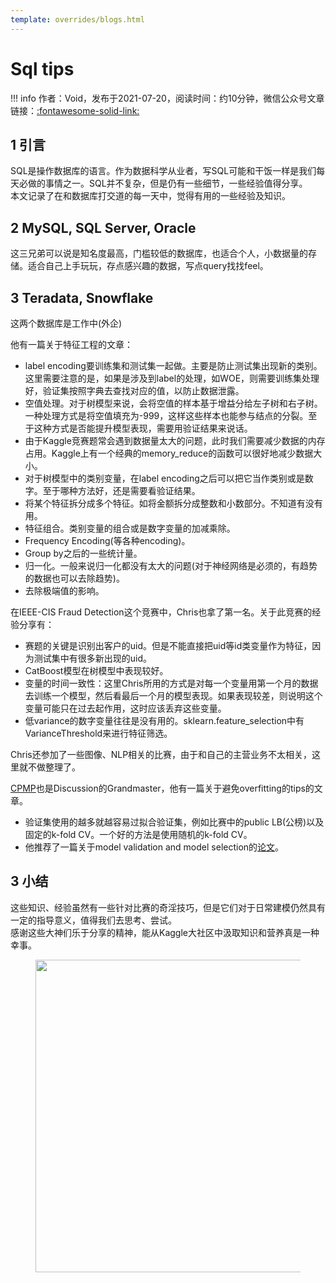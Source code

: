 ```yaml
---
template: overrides/blogs.html
---
```


# Sql tips

!!! info 
    作者：Void，发布于2021-07-20，阅读时间：约10分钟，微信公众号文章链接：[:fontawesome-solid-link:](https://mp.weixin.qq.com/s/LVw3rcDCOk0R3oZ_MEDAEQ)

## 1 引言

SQL是操作数据库的语言。作为数据科学从业者，写SQL可能和干饭一样是我们每天必做的事情之一。SQL并不复杂，但是仍有一些细节，一些经验值得分享。  
本文记录了在和数据库打交道的每一天中，觉得有用的一些经验及知识。


## 2 MySQL, SQL Server, Oracle

这三兄弟可以说是知名度最高，门槛较低的数据库，也适合个人，小数据量的存储。适合自己上手玩玩，存点感兴趣的数据，写点query找找feel。

## 3 Teradata, Snowflake

这两个数据库是工作中(外企)

他有一篇关于特征工程的文章：  

- label encoding要训练集和测试集一起做。主要是防止测试集出现新的类别。这里需要注意的是，如果是涉及到label的处理，如WOE，则需要训练集处理好，验证集按照字典去查找对应的值，以防止数据泄露。
- 空值处理。对于树模型来说，会将空值的样本基于增益分给左子树和右子树。一种处理方式是将空值填充为-999，这样这些样本也能参与结点的分裂。至于这种方式是否能提升模型表现，需要用验证结果来说话。
- 由于Kaggle竞赛题常会遇到数据量太大的问题，此时我们需要减少数据的内存占用。Kaggle上有一个经典的memory_reduce的函数可以很好地减少数据大小。
- 对于树模型中的类别变量，在label encoding之后可以把它当作类别或是数字。至于哪种方法好，还是需要看验证结果。
- 将某个特征拆分成多个特征。如将金额拆分成整数和小数部分。不知道有没有用。
- 特征组合。类别变量的组合或是数字变量的加减乘除。
- Frequency Encoding(等各种encoding)。
- Group by之后的一些统计量。
- 归一化。一般来说归一化都没有太大的问题(对于神经网络是必须的，有趋势的数据也可以去除趋势)。
- 去除极端值的影响。

在IEEE-CIS Fraud Detection这个竞赛中，Chris也拿了第一名。关于此竞赛的经验分享有：

- 赛题的关键是识别出客户的uid。但是不能直接把uid等id类变量作为特征，因为测试集中有很多新出现的uid。
- CatBoost模型在树模型中表现较好。
- 变量的时间一致性：这里Chris所用的方式是对每一个变量用第一个月的数据去训练一个模型，然后看最后一个月的模型表现。如果表现较差，则说明这个变量可能只在过去起作用，这时应该丢弃这些变量。
- 低variance的数字变量往往是没有用的。sklearn.feature_selection中有VarianceThreshold来进行特征筛选。 

Chris还参加了一些图像、NLP相关的比赛，由于和自己的主营业务不太相关，这里就不做整理了。

[CPMP](https://www.kaggle.com/cpmpml)也是Discussion的Grandmaster，他有一篇关于避免overfitting的tips的文章。

- 验证集使用的越多就越容易过拟合验证集，例如比赛中的public LB(公榜)以及固定的k-fold CV。一个好的方法是使用随机的k-fold CV。
- 他推荐了一篇关于model validation and model selection的[论文](https://arxiv.org/abs/1811.12808)。

## 3 小结

这些知识、经验虽然有一些针对比赛的奇淫技巧，但是它们对于日常建模仍然具有一定的指导意义，值得我们去思考、尝试。  
感谢这些大神们乐于分享的精神，能从Kaggle大社区中汲取知识和营养真是一种幸事。

<figure>
  <img src="https://cdn.jsdelivr.net/gh/BulletTech2021/Pics/2021-6-14/1623639526512-1080P%20(Full%20HD)%20-%20Tail%20Pic.png" width="500" />
</figure>
